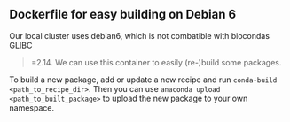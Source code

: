 Dockerfile for easy building on Debian 6
-------

Our local cluster uses debian6, which is not combatible with biocondas GLIBC
>=2.14. We can use this container to easily (re-)build some packages.

To build a new package, add or update a new recipe and run `conda-build
<path_to_recipe_dir>`.  Then you can use `anaconda upload
<path_to_built_package>` to upload the new package to your own namespace.

